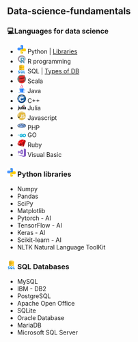 ## Data-science-fundamentals
### 💻Languages for data science
- <img src="https://github.com/Derrick-Tan-D-WEBDEV/Data-science-fundamentals/blob/main/img/python.png" width="20"/> Python | [Libraries](#-python-libraries)
- <img src="https://github.com/Derrick-Tan-D-WEBDEV/Data-science-fundamentals/blob/main/img/r.png" width="20"/> R programming
- <img src="https://github.com/Derrick-Tan-D-WEBDEV/Data-science-fundamentals/blob/main/img/sql.png" width="20"/> SQL | [Types of DB](#-sql-databases)
- <img src="https://github.com/Derrick-Tan-D-WEBDEV/Data-science-fundamentals/blob/main/img/scala.png" width="20"/> Scala
- <img src="https://github.com/Derrick-Tan-D-WEBDEV/Data-science-fundamentals/blob/main/img/java.png" width="20"/> Java
- <img src="https://github.com/Derrick-Tan-D-WEBDEV/Data-science-fundamentals/blob/main/img/c++.png" width="20"/> C++
- <img src="https://github.com/Derrick-Tan-D-WEBDEV/Data-science-fundamentals/blob/main/img/julia.png" width="20"/> Julia
- <img src="https://github.com/Derrick-Tan-D-WEBDEV/Data-science-fundamentals/blob/main/img/javascript.png" width="20"/> Javascript
- <img src="https://github.com/Derrick-Tan-D-WEBDEV/Data-science-fundamentals/blob/main/img/php.png" width="20"/> PHP
- <img src="https://github.com/Derrick-Tan-D-WEBDEV/Data-science-fundamentals/blob/main/img/go.png" width="20"/> GO
- <img src="https://github.com/Derrick-Tan-D-WEBDEV/Data-science-fundamentals/blob/main/img/ruby.png" width="20"/> Ruby
- <img src="https://github.com/Derrick-Tan-D-WEBDEV/Data-science-fundamentals/blob/main/img/vb.png" width="20"/> Visual Basic

### <img src="https://github.com/Derrick-Tan-D-WEBDEV/Data-science-fundamentals/blob/main/img/python.png" width="20"/></li> Python libraries
<ul name="python-intro">
  <li>Numpy</li>
  <li>Pandas</li>
  <li>SciPy</li>
  <li>Matplotlib</li>
  <li>Pytorch - AI</li>
  <li>TensorFlow - AI</li>
  <li>Keras - AI</li>
  <li>Scikit-learn - AI</li>
  <li>NLTK Natural Language ToolKit</li>
</ul>

### <img src="https://github.com/Derrick-Tan-D-WEBDEV/Data-science-fundamentals/blob/main/img/sql.png" width="20"/></li> SQL Databases
<ul>
  <li>MySQL</li>
  <li>IBM - DB2</li>
  <li>PostgreSQL</li>
  <li>Apache Open Office</li>
  <li>SQLite</li>
  <li>Oracle Database</li>
  <li>MariaDB</li>
  <li>Microsoft SQL Server</li>
</ul>
